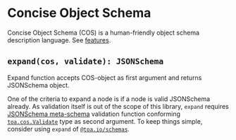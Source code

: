 # Concise Object Schema

Concise Object Schema (COS) is a human-friendly object schema description language.
See [features](features).

## `expand(cos, validate): JSONSchema`

Expand function accepts COS-object as first argument and returns JSONSchema object.

One of the criteria to expand a node is if a node is valid JSONSchema already. As validation
itself is out of the scope of this library, `expand`
requires [JSONSchema meta-schema](https://json-schema.org/specification.html#meta-schemas)
validation function conforming [`toa.cos.Validate`](./types/index.d.ts) type as second argument. To
keep things simple, consider using `expand` of [`@toa.io/schemas`](/libraries/schemas).
